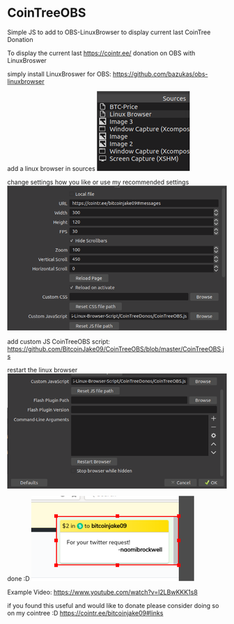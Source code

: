 # CoinTreeOBS
Simple JS to add to OBS-LinuxBrowser to display current last CoinTree Donation

To display the current last https://cointr.ee/ donation on OBS with LinuxBroswer

simply install LinuxBroswer for OBS: https://github.com/bazukas/obs-linuxbrowser

add a linux browser in sources
![add to sources](https://github.com/BitcoinJake09/CoinTreeOBS/blob/master/DocPics/LinuxBrowser-Sources.png?width=400&height=225)


change settings how you like or use my recommended settings
![settings](https://github.com/BitcoinJake09/CoinTreeOBS/blob/master/DocPics/LinuxBrowser-Settings.png?width=400&height=225)

add custom JS CoinTreeOBS script:
https://github.com/BitcoinJake09/CoinTreeOBS/blob/master/CoinTreeOBS.js

restart the linux browser
![restart](https://github.com/BitcoinJake09/CoinTreeOBS/blob/master/DocPics/LinuxBrowser-Restart.png?width=400&height=225)


done :D
![done](https://github.com/BitcoinJake09/CoinTreeOBS/blob/master/DocPics/LinuxBrowser-Dono.png?width=400&height=225)


Example Video: https://www.youtube.com/watch?v=l2LBwKKK1s8


if you found this useful and would like to donate please consider doing so on my cointree :D
https://cointr.ee/bitcoinjake09#links
